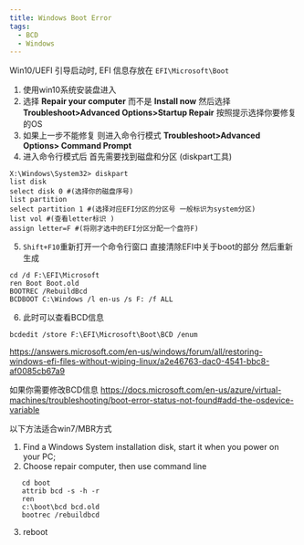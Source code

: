 ```yaml
---
title: Windows Boot Error 
tags:
  - BCD
  - Windows
---
```

<!--more-->
Win10/UEFI 引导启动时, EFI 信息存放在 `EFI\Microsoft\Boot`
1. 使用win10系统安装盘进入
2. 选择 **Repair your computer** 而不是 **Install now** 然后选择 **Troubleshoot>Advanced  Options>Startup Repair** 按照提示选择你要修复的OS
3. 如果上一步不能修复 则进入命令行模式 **Troubleshoot>Advanced Options> Command Prompt**
4. 进入命令行模式后 首先需要找到磁盘和分区 (diskpart工具)
```
X:\Windows\System32> diskpart
list disk
select disk 0 #(选择你的磁盘序号)
list partition
select partition 1 #(选择对应EFI分区的分区号 一般标识为system分区)
list vol #(查看letter标识 )
assign letter=F #(将刚才选中的EFI分区分配一个盘符F)
```
5. `Shift+F10`重新打开一个命令行窗口 直接清除EFI中关于boot的部分 然后重新生成
```
cd /d F:\EFI\Microsoft
ren Boot Boot.old
BOOTREC /RebuildBcd
BCDBOOT C:\Windows /l en-us /s F: /f ALL
```
6. 此时可以查看BCD信息
```
bcdedit /store F:\EFI\Microsoft\Boot\BCD /enum
```

https://answers.microsoft.com/en-us/windows/forum/all/restoring-windows-efi-files-without-wiping-linux/a2e46763-dac0-4541-bbc8-af0085cb67a9

如果你需要修改BCD信息
https://docs.microsoft.com/en-us/azure/virtual-machines/troubleshooting/boot-error-status-not-found#add-the-osdevice-variable

以下方法适合win7/MBR方式
1. Find a Windows System installation disk, start it when you power on your PC;
2. Choose repair computer, then use command line
```
   cd boot
   attrib bcd -s -h -r
   ren
   c:\boot\bcd bcd.old
   bootrec /rebuildbcd
```
3. reboot
